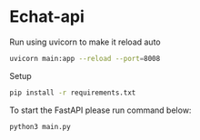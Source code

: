 # Echat-api

Run using uvicorn to make it reload auto

```bash
uvicorn main:app --reload --port=8008
```

Setup

```bash
pip install -r requirements.txt
```

To start the FastAPI please run command below:

```bash
python3 main.py
```